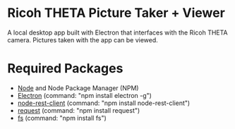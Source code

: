 # Ricoh THETA Picture Taker + Viewer
A local desktop app built with Electron that interfaces with the Ricoh THETA camera. Pictures taken with the app can be viewed. 

# Required Packages 
- [Node](https://nodejs.org/en/download/) and Node Package Manager (NPM)
- [Electron](https://nodeschool.io/#workshoppers) (command: "npm install electron -g") 
- [node-rest-client](https://www.npmjs.com/package/node-rest-client) (command: "npm install node-rest-client")
- [request](https://www.npmjs.com/package/request) (command: "npm install request")
- [fs](https://www.npmjs.com/package/fs) (command: "npm install fs")
